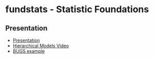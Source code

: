 # fundstats - Statistic Foundations

## Presentation

* [Presentation](https://philwebsurfer.github.io/fundstats/hier-normal.pdf)
* [Hierarchical Models Video](https://www.youtube.com/watch?v=MlDcNbVCGBg)
* [BUGS example](https://philwebsurfer.github.io/fundstats/exposition.html)
